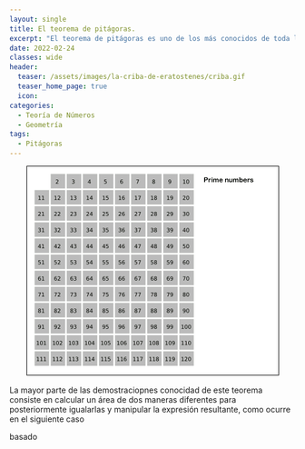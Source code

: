 ```yaml
---
layout: single
title: El teorema de pitágoras.
excerpt: "El teorema de pitágoras es uno de los más conocidos de toda la matemática, además tiene una gran cantidad de pruebas, hoy veremos dos de ellas, una de ellas propuesta por un presidente de los EE.UU."
date: 2022-02-24 
classes: wide
header:
  teaser: /assets/images/la-criba-de-eratostenes/criba.gif
  teaser_home_page: true
  icon: 
categories:
  - Teoría de Números
  - Geometría
tags:  
  - Pitágoras
---
```


<center> <img src="/assets/images/la-criba-de-eratostenes/criba.gif" weidth="30%" heigth="30%"> </center>

La mayor parte de las demostraciopnes conocidad de este teorema consiste en calcular un área de dos maneras diferentes para posteriormente igualarlas y manipular la expresión resultante, como ocurre en el siguiente caso

basado

<script type="text/tikz">
  \begin{tikzpicture}
    \filldraw[color=red!60,fill=red!100] (0,0) circle (1in);
  \end{tikzpicture}
</script>
